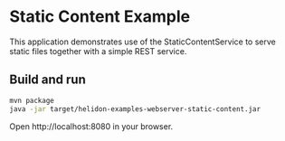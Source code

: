 # Static Content Example

This application demonstrates use of the StaticContentService to serve static files
 together with a simple REST service.

## Build and run

```bash
mvn package
java -jar target/helidon-examples-webserver-static-content.jar
```

Open http://localhost:8080 in your browser.
